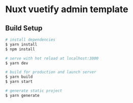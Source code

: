 # Nuxt vuetify admin template

## Build Setup

```bash
# install dependencies
$ yarn install
$ npm install

# serve with hot reload at localhost:3000
$ yarn dev

# build for production and launch server
$ yarn build
$ yarn start

# generate static project
$ yarn generate
```

